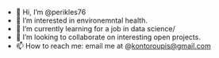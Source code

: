 - 👋 Hi, I’m @perikles76
- 👀 I’m interested in environemntal health.
- 🌱 I’m currently learning for a job in data science/
- 💞️ I’m looking to collaborate on interesting open projects.
- 📫 How to reach me: email me at @kontoroupis@gmail.com

<!---
perikles76/perikles76 is a ✨ special ✨ repository because its `README.md` (this file) appears on your GitHub profile.
You can click the Preview link to take a look at your changes.
--->
